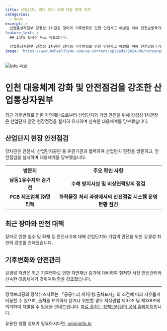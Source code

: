```yaml
---
title: 산업단지, 장마 대비 수해 대응 체계 유지
categories:
  - News
excerpt: >
  산업통상자원부 강경성 1차관은 장마와 기후변화로 인한 안전사고 예방을 위해 인천남동국가산업단지를 방문하고 산업단지 현장 안전점검을 실시했다. 남동1유수지와 승기천을 방문해 수해 방지시설을 점검하고 PCB 제조업체 ㈜멀티텍을 방문해 안전점검을 당부했다. 강 차관은 철저한 사전 안전관리와 신속한 대응체계가 필요하다고 강조했다. (출처: 산업통상자원부) #장마 #안전사고예방 #산업단지
feature_text: >
  ## info 실시간 뉴스 속보입니다.

  산업통상자원부 강경성 1차관은 장마와 기후변화로 인한 안전사고 예방을 위해 인천남동국가산업단지를 방문하고 산업단지 현장 안전점검을 실시했다. 남동1유수지와 승기천을 방문해 수해 방지시설을 점검하고 PCB 제조업체 ㈜멀티텍을 방문해 안전점검을 당부했다. 강 차관은 철저한 사전 안전관리와 신속한 대응체계가 필요하다고 강조했다. (출처: 산업통상자원부) #장마 #안전사고예방 #산업단지
image: 'https://www.behealthy4u.com/wp-content/uploads/2024/06/koreanews.jpg'
---
```


<p><img src="https://www.behealthy4u.com/wp-content/uploads/2024/06/koreanews.jpg" alt="info 속보" /></p>

<h1>인천 대응체계 강화 및 안전점검을 강조한 산업통상자원부</h1>

<p data-ke-size="size16">최근 기후변화로 인한 자연재난으로부터 산업단지와 기업 안전을 위해 강경성 1차관장은 산업단지 안전 현장점검을 철저히 유지하며 신속한 대응체계를 당부했습니다.</p>

<h2 data-ke-size="size26">산업단지 현장 안전점검</h2>

<p data-ke-size="size16">강차관은 인천시, 산업단지공단 등 유관기관과 협력하여 산업단지 현장을 방문하고, 안전점검을 실시하며 대응체계를 당부했습니다.</p>

<table>
    <tr>
        <th>방문지</th>
        <th>주요 확인 사항</th>
    </tr>
    <tr>
        <td style="text-align: center; height: 17px;"><b>남동1유수지와 승기천</b></td>
        <td style="text-align: center; height: 17px;"><b>수해 방지시설 및 비상연락망의 점검</b></td>
    </tr>
    <tr>
        <td style="text-align: center; height: 17px;"><b>PCB 제조업체 ㈜멀티텍</b></td>
        <td style="text-align: center; height: 17px;"><b>화학물질 처리 과정에서의 안전점검 시스템 운영현황 점검</b></td>
    </tr>
</table>

<h2 data-ke-size="size26">최근 장마와 안전 대책</h2>

<p data-ke-size="size16">장마로 인한 침수 및 화재 등 안전사고에 대해 산업단지와 기업의 안전을 위한 강경성 차관의 강조를 전해졌습니다.</p>

<h2 data-ke-size="size26">기후변화와 안전관리</h2>

<p data-ke-size="size16">강경성 차관은 최근 기후변화로 인한 자연재난 증가에 대비하여 철저한 사전 안전관리와 신속한 대응체계가 갖춰져야 함을 강조했습니다.</p>

<hr>

<p data-ke-size="size16">정책브리핑의 정책뉴스자료는 「공공누리 제1유형:출처표시」의 조건에 따라 자유롭게 이용할 수 있으며, 출처를 표기하지 않거나 위반할 경우 저작권법 제37조 및 제138조에 의거하여 처벌될 수 있음을 안내드립니다. <a href="https://www.korea.kr/news/policyNewsView.do?newsId=156350889" target="_blank" rel="noopener">자료 출처는 정책브리핑의 공식 홈페이지</a>입니다.</p>
유용한 생활 정보가 필요하시다면, <a href="https://onioninfo.kr" rel="dofollow">onioninfo.kr</a>


